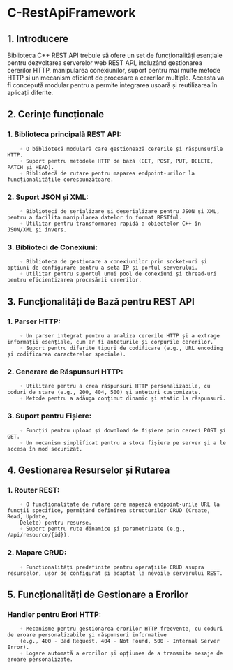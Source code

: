 # C-RestApiFramework
##    1. Introducere
Biblioteca C++ REST API trebuie să ofere un set de funcționalități esențiale pentru dezvoltarea serverelor web REST API, incluzând gestionarea cererilor HTTP,
manipularea conexiunilor, suport pentru mai multe metode HTTP și un mecanism eficient de procesare a cererilor multiple. Aceasta va fi concepută modular pentru
a permite integrarea ușoară și reutilizarea în aplicații diferite.
##   2. Cerințe funcționale
###    1. Biblioteca principală REST API:
        ◦ O bibliotecă modulară care gestionează cererile și răspunsurile HTTP.
        ◦ Suport pentru metodele HTTP de bază (GET, POST, PUT, DELETE, PATCH și HEAD).
        ◦ Bibliotecă de rutare pentru maparea endpoint-urilor la funcționalitățile corespunzătoare.
###    2. Suport JSON și XML:
        ◦ Biblioteci de serializare și deserializare pentru JSON și XML, pentru a facilita manipularea datelor în format RESTful.
        ◦ Utilitar pentru transformarea rapidă a obiectelor C++ în JSON/XML și invers.
###    3. Biblioteci de Conexiuni:
        ◦ Biblioteca de gestionare a conexiunilor prin socket-uri și opțiuni de configurare pentru a seta IP și portul serverului.
        ◦ Utilitar pentru suportul unui pool de conexiuni și thread-uri pentru eficientizarea procesării cererilor.
##   3. Funcționalități de Bază pentru REST API
###    1. Parser HTTP:
        ◦ Un parser integrat pentru a analiza cererile HTTP și a extrage informații esențiale, cum ar fi anteturile și corpurile cererilor.
        ◦ Suport pentru diferite tipuri de codificare (e.g., URL encoding și codificarea caracterelor speciale).
###    2. Generare de Răspunsuri HTTP:
        ◦ Utilitare pentru a crea răspunsuri HTTP personalizabile, cu coduri de stare (e.g., 200, 404, 500) și anteturi customizate.
        ◦ Metode pentru a adăuga conținut dinamic și static la răspunsuri.
###    3. Suport pentru Fișiere:
        ◦ Funcții pentru upload și download de fișiere prin cereri POST și GET.
        ◦ Un mecanism simplificat pentru a stoca fișiere pe server și a le accesa în mod securizat.
##     4. Gestionarea Resurselor și Rutarea
###    1. Router REST:
        ◦ O funcționalitate de rutare care mapează endpoint-urile URL la funcții specifice, permițând definirea structurilor CRUD (Create, Read, Update,
        Delete) pentru resurse.
        ◦ Suport pentru rute dinamice și parametrizate (e.g., /api/resource/{id}).
###    2. Mapare CRUD:
        ◦ Funcționalități predefinite pentru operațiile CRUD asupra resurselor, ușor de configurat și adaptat la nevoile serverului REST.
##    5. Funcționalități de Gestionare a Erorilor
###     Handler pentru Erori HTTP:
        ◦ Mecanisme pentru gestionarea erorilor HTTP frecvente, cu coduri de eroare personalizabile și răspunsuri informative 
        (e.g., 400 - Bad Request, 404 - Not Found, 500 - Internal Server Error).
        ◦ Logare automată a erorilor și opțiunea de a transmite mesaje de eroare personalizate.
